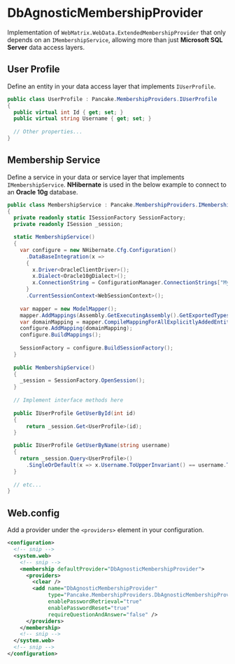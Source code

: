 # DbAgnosticMembershipProvider
Implementation of `WebMatrix.WebData.ExtendedMembershipProvider` that only depends on an `IMembershipService`, allowing more than just **Microsoft SQL Server** data access layers.

## User Profile
Define an entity in your data access layer that implements `IUserProfile`.
```c#
public class UserProfile : Pancake.MembershipProviders.IUserProfile
{
  public virtual int Id { get; set; }
  public virtual string Username { get; set; }
  
  // Other properties...
}
```

## Membership Service
Define a service in your data or service layer that implements `IMembershipService`. **NHibernate** is used in the below example to connect to an **Oracle 10g** database.
```c#
public class MembershipService : Pancake.MembershipProviders.IMembershipService<IUserProfile>
{
  private readonly static ISessionFactory SessionFactory;
  private readonly ISession _session;

  static MembershipService()
  {
    var configure = new NHibernate.Cfg.Configuration()
      .DataBaseIntegration(x =>
      {
        x.Driver<OracleClientDriver>();
        x.Dialect<Oracle10gDialect>();
        x.ConnectionString = ConfigurationManager.ConnectionStrings["MyConnectionString"];
      }
      .CurrentSessionContext<WebSessionContext>();
      
    var mapper = new ModelMapper();
    mapper.AddMappings(Assembly.GetExecutingAssembly().GetExportedTypes());
    var domainMapping = mapper.CompileMappingForAllExplicitlyAddedEntities();
    configure.AddMapping(domainMapping);
    configure.BuildMappings();
      
    SessionFactory = configure.BuildSessionFactory();
  }
  
  public MembershipService()
  {
    _session = SessionFactory.OpenSession();
  }
  
  // Implement interface methods here
  
  public IUserProfile GetUserById(int id)
  {
      return _session.Get<UserProfile>(id);
  }

  public IUserProfile GetUserByName(string username)
  {
    return _session.Query<UserProfile>()
      .SingleOrDefault(x => x.Username.ToUpperInvariant() == username.ToUpperInvariant());
  }
  
  // etc...
}
```

## Web.config
Add a provider under the `<providers>` element in your configuration.
```xml
<configuration>
  <!-- snip -->
  <system.web>
    <!-- snip -->
    <membership defaultProvider="DbAgnosticMembershipProvider">
      <providers>
        <clear />
        <add name="DbAgnosticMembershipProvider" 
             type="Pancake.MembershipProviders.DbAgnosticMembershipProvider"
             enablePasswordRetrieval="true"
             enablePasswordReset="true"
             requireQuestionAndAnswer="false" />
      </providers>
    </membership>
    <!-- snip -->
  </system.web>
  <!-- snip -->
</configuration>
```
